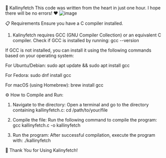 🌟 Kallinyfetch
This code was written from the heart in just one hour. I hope there will be no errors! ❤️
![image](https://github.com/user-attachments/assets/66048a45-e88d-40f2-bf30-58b72272c663)


📋 Requirements
Ensure you have a C compiler installed.
1. Kalinyfetch requires GCC (GNU Compiler Collection) or an equivalent C compiler. Check if GCC is installed by running:
gcc --version

If GCC is not installed, you can install it using the following commands based on your operating system:

For Ubuntu/Debian:
sudo apt update && sudo apt install gcc

For Fedora:
sudo dnf install gcc

For macOS (using Homebrew):
brew install gcc

⚙️ How to Compile and Run:
1. Navigate to the directory:
Open a terminal and go to the directory containing kallinyfetch.c:
cd /path/to/your/file

2. Compile the file:
Run the following command to compile the program:
gcc kallinyfetch.c -o kallinyfetch

3. Run the program:
After successful compilation, execute the program with:
./kallinyfetch

🌟 Thank You for Using Kalinyfetch!
